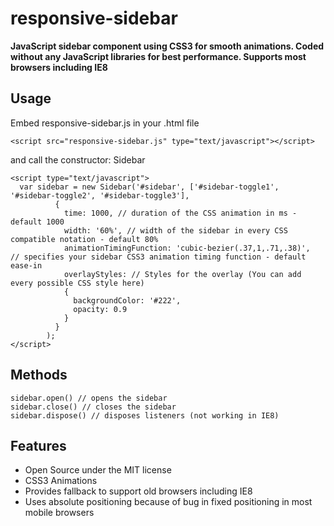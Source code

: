 # responsive-sidebar
**JavaScript sidebar component using CSS3 for smooth animations.
Coded without any JavaScript libraries for best performance.
Supports most browsers including IE8**
## Usage
Embed responsive-sidebar.js in your .html file
```
<script src="responsive-sidebar.js" type="text/javascript"></script>
```
and call the constructor: Sidebar
```
<script type="text/javascript">
  var sidebar = new Sidebar('#sidebar', ['#sidebar-toggle1', '#sidebar-toggle2', '#sidebar-toggle3'], 
          {
            time: 1000, // duration of the CSS animation in ms - default 1000
            width: '60%', // width of the sidebar in every CSS compatible notation - default 80%
            animationTimingFunction: 'cubic-bezier(.37,1,.71,.38)',  // specifies your sidebar CSS3 animation timing function - default ease-in
            overlayStyles: // Styles for the overlay (You can add every possible CSS style here)
            {
              backgroundColor: '#222',
              opacity: 0.9
            }
          }
        );
</script>
```
## Methods
```
sidebar.open() // opens the sidebar
sidebar.close() // closes the sidebar
sidebar.dispose() // disposes listeners (not working in IE8)
```
## Features
- Open Source under the MIT license
- CSS3 Animations
- Provides fallback to support old browsers including IE8
- Uses absolute positioning because of bug in fixed positioning in most mobile browsers
